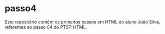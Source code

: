 # passo4
Este repositório contém os primeiros passos em HTML do aluno João Silva, referentes ao passo 04 do PT07: HTML.
